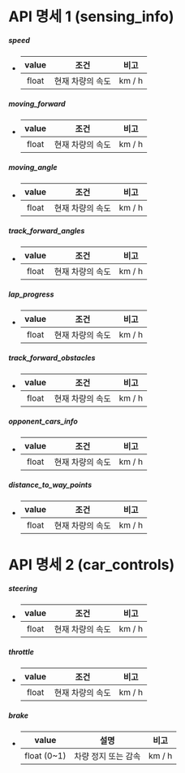# API 명세 1 (sensing_info)



##### speed

- | value |       조건       |  비고  |
  | :---: | :--------------: | :----: |
  | float | 현재 차량의 속도 | km / h |



##### moving_forward

- | value |       조건       |  비고  |
  | :---: | :--------------: | :----: |
  | float | 현재 차량의 속도 | km / h |



##### moving_angle

- | value |       조건       |  비고  |
  | :---: | :--------------: | :----: |
  | float | 현재 차량의 속도 | km / h |



##### track_forward_angles

- | value |       조건       |  비고  |
  | :---: | :--------------: | :----: |
  | float | 현재 차량의 속도 | km / h |



##### lap_progress

- | value |       조건       |  비고  |
  | :---: | :--------------: | :----: |
  | float | 현재 차량의 속도 | km / h |



##### track_forward_obstacles

- | value |       조건       |  비고  |
  | :---: | :--------------: | :----: |
  | float | 현재 차량의 속도 | km / h |



##### opponent_cars_info

- | value |       조건       |  비고  |
  | :---: | :--------------: | :----: |
  | float | 현재 차량의 속도 | km / h |



##### distance_to_way_points

- | value |       조건       |  비고  |
  | :---: | :--------------: | :----: |
  | float | 현재 차량의 속도 | km / h |





# API 명세 2 (car_controls)



##### steering

- | value |       조건       |  비고  |
  | :---: | :--------------: | :----: |
  | float | 현재 차량의 속도 | km / h |



##### throttle

- | value |       조건       |  비고  |
  | :---: | :--------------: | :----: |
  | float | 현재 차량의 속도 | km / h |



##### brake

- |    value    |        설명         |  비고  |
  | :---------: | :-----------------: | :----: |
  | float (0~1) | 차량 정지 또는 감속 | km / h |